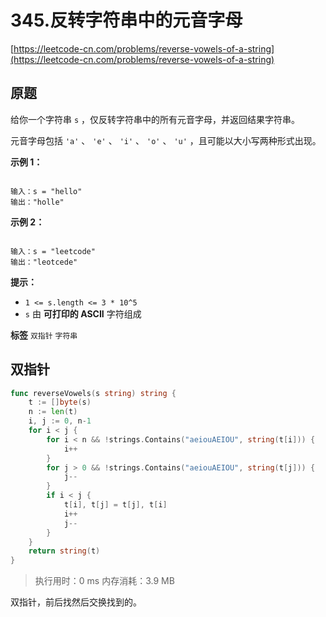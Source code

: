 # 345.反转字符串中的元音字母
[https://leetcode-cn.com/problems/reverse-vowels-of-a-string](https://leetcode-cn.com/problems/reverse-vowels-of-a-string) 
## 原题
给你一个字符串 `s` ，仅反转字符串中的所有元音字母，并返回结果字符串。

元音字母包括 `'a'` 、 `'e'` 、 `'i'` 、 `'o'` 、 `'u'` ，且可能以大小写两种形式出现。

 

 **示例 1：** 

```

输入：s = "hello"
输出："holle"

```
 **示例 2：** 

```

输入：s = "leetcode"
输出："leotcede"
```
 

 **提示：** 
-  `1 <= s.length <= 3 * 10^5` 
-  `s` 由 **可打印的 ASCII** 字符组成
 
**标签**
`双指针` `字符串` 


## 双指针
```go
func reverseVowels(s string) string {
	t := []byte(s)
	n := len(t)
	i, j := 0, n-1
	for i < j {
		for i < n && !strings.Contains("aeiouAEIOU", string(t[i])) {
			i++
		}
		for j > 0 && !strings.Contains("aeiouAEIOU", string(t[j])) {
			j--
		}
		if i < j {
			t[i], t[j] = t[j], t[i]
			i++
			j--
		}
	}
	return string(t)
}
```
>执行用时：0 ms
内存消耗：3.9 MB

双指针，前后找然后交换找到的。